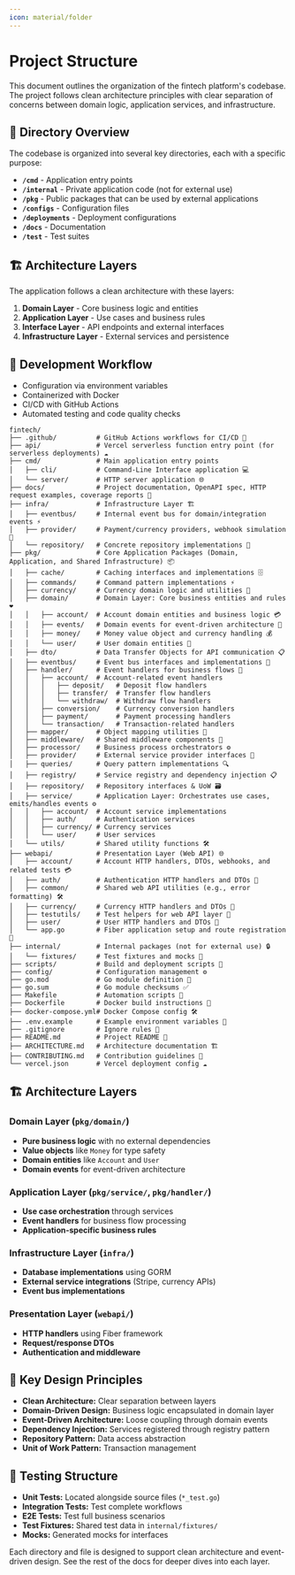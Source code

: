 ```yaml
---
icon: material/folder
---
```


# Project Structure

This document outlines the organization of the fintech platform's codebase. The project follows clean architecture principles with clear separation of concerns between domain logic, application services, and infrastructure.

## 📁 Directory Overview

The codebase is organized into several key directories, each with a specific purpose:

- **`/cmd`** - Application entry points
- **`/internal`** - Private application code (not for external use)
- **`/pkg`** - Public packages that can be used by external applications
- **`/configs`** - Configuration files
- **`/deployments`** - Deployment configurations
- **`/docs`** - Documentation
- **`/test`** - Test suites

## 🏗️ Architecture Layers

The application follows a clean architecture with these layers:

1. **Domain Layer** - Core business logic and entities
2. **Application Layer** - Use cases and business rules
3. **Interface Layer** - API endpoints and external interfaces
4. **Infrastructure Layer** - External services and persistence

## 🔄 Development Workflow

- Configuration via environment variables
- Containerized with Docker
- CI/CD with GitHub Actions
- Automated testing and code quality checks

```ascii
fintech/
├── .github/          # GitHub Actions workflows for CI/CD 🚀
├── api/              # Vercel serverless function entry point (for serverless deployments) ☁️
├── cmd/              # Main application entry points
│   ├── cli/          # Command-Line Interface application 💻
│   └── server/       # HTTP server application 🌐
├── docs/             # Project documentation, OpenAPI spec, HTTP request examples, coverage reports 📄
├── infra/            # Infrastructure Layer 🏗️
│   ├── eventbus/     # Internal event bus for domain/integration events ⚡
│   ├── provider/     # Payment/currency providers, webhook simulation 🏦
│   └── repository/   # Concrete repository implementations 💾
├── pkg/              # Core Application Packages (Domain, Application, and Shared Infrastructure) 📦
│   ├── cache/        # Caching interfaces and implementations 🗄️
│   ├── commands/     # Command pattern implementations ⚡
│   ├── currency/     # Currency domain logic and utilities 💱
│   ├── domain/       # Domain Layer: Core business entities and rules ❤️
│   │   ├── account/  # Account domain entities and business logic 💳
│   │   ├── events/   # Domain events for event-driven architecture 📡
│   │   ├── money/    # Money value object and currency handling 💰
│   │   └── user/     # User domain entities 👤
│   ├── dto/          # Data Transfer Objects for API communication 📋
│   ├── eventbus/     # Event bus interfaces and implementations 🚌
│   ├── handler/      # Event handlers for business flows 🎯
│   │   ├── account/  # Account-related event handlers
│   │   │   ├── deposit/   # Deposit flow handlers
│   │   │   ├── transfer/  # Transfer flow handlers
│   │   │   └── withdraw/  # Withdraw flow handlers
│   │   ├── conversion/    # Currency conversion handlers
│   │   ├── payment/       # Payment processing handlers
│   │   └── transaction/   # Transaction-related handlers
│   ├── mapper/       # Object mapping utilities 🔄
│   ├── middleware/   # Shared middleware components 🚦
│   ├── processor/    # Business process orchestrators ⚙️
│   ├── provider/     # External service provider interfaces 🔌
│   ├── queries/      # Query pattern implementations 🔍
│   ├── registry/     # Service registry and dependency injection 📋
│   ├── repository/   # Repository interfaces & UoW 🗃️
│   ├── service/      # Application Layer: Orchestrates use cases, emits/handles events ⚙️
│   │   ├── account/  # Account service implementations
│   │   ├── auth/     # Authentication services
│   │   ├── currency/ # Currency services
│   │   └── user/     # User services
│   └── utils/        # Shared utility functions 🛠️
├── webapi/           # Presentation Layer (Web API) 🌐
│   ├── account/      # Account HTTP handlers, DTOs, webhooks, and related tests 💳
│   ├── auth/         # Authentication HTTP handlers and DTOs 🔑
│   ├── common/       # Shared web API utilities (e.g., error formatting) 🛠️
│   ├── currency/     # Currency HTTP handlers and DTOs 💱
│   ├── testutils/    # Test helpers for web API layer 🧪
│   ├── user/         # User HTTP handlers and DTOs 👤
│   └── app.go        # Fiber application setup and route registration 🚀
├── internal/         # Internal packages (not for external use) 🔒
│   └── fixtures/     # Test fixtures and mocks 🧪
├── scripts/          # Build and deployment scripts 📜
├── config/           # Configuration management ⚙️
├── go.mod            # Go module definition 📝
├── go.sum            # Go module checksums ✅
├── Makefile          # Automation scripts 🤖
├── Dockerfile        # Docker build instructions 🐳
├── docker-compose.yml# Docker Compose config 🛠️
├── .env.example      # Example environment variables 📄
├── .gitignore        # Ignore rules 🙈
├── README.md         # Project README 📖
├── ARCHITECTURE.md   # Architecture documentation 🏗️
├── CONTRIBUTING.md   # Contribution guidelines 🤝
└── vercel.json       # Vercel deployment config ☁️
```

## 🏗️ Architecture Layers

### Domain Layer (`pkg/domain/`)

- **Pure business logic** with no external dependencies
- **Value objects** like `Money` for type safety
- **Domain entities** like `Account` and `User`
- **Domain events** for event-driven architecture

### Application Layer (`pkg/service/`, `pkg/handler/`)

- **Use case orchestration** through services
- **Event handlers** for business flow processing
- **Application-specific business rules**

### Infrastructure Layer (`infra/`)

- **Database implementations** using GORM
- **External service integrations** (Stripe, currency APIs)
- **Event bus implementations**

### Presentation Layer (`webapi/`)

- **HTTP handlers** using Fiber framework
- **Request/response DTOs**
- **Authentication and middleware**

## 🎯 Key Design Principles

- **Clean Architecture:** Clear separation between layers
- **Domain-Driven Design:** Business logic encapsulated in domain layer
- **Event-Driven Architecture:** Loose coupling through domain events
- **Dependency Injection:** Services registered through registry pattern
- **Repository Pattern:** Data access abstraction
- **Unit of Work Pattern:** Transaction management

## 🧪 Testing Structure

- **Unit Tests:** Located alongside source files (`*_test.go`)
- **Integration Tests:** Test complete workflows
- **E2E Tests:** Test full business scenarios
- **Test Fixtures:** Shared test data in `internal/fixtures/`
- **Mocks:** Generated mocks for interfaces

Each directory and file is designed to support clean architecture and event-driven design. See the rest of the docs for deeper dives into each layer.

